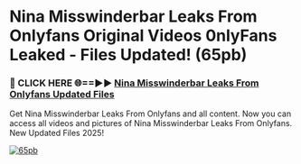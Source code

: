 # Nina Misswinderbar Leaks From Onlyfans Original Videos 0nlyFans Leaked - Files Updated! (65pb)

<h3>🔴 CLICK HERE 🌐==►► <a href="https://tinyurl.com/4seja8ks" rel="nofollow">Nina Misswinderbar Leaks From Onlyfans Updated Files</a></h3>

Get Nina Misswinderbar Leaks From Onlyfans and all content. Now you can access all videos and pictures of Nina Misswinderbar Leaks From Onlyfans. New Updated Files 2025!

[![65pb](https://i.imgur.com/EWjZXRe.gif)](https://tinyurl.com/4seja8ks)
